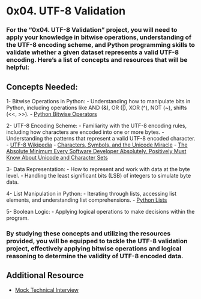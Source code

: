 # 0x04. UTF-8 Validation

### For the “0x04. UTF-8 Validation” project, you will need to apply your knowledge in bitwise operations, understanding of the UTF-8 encoding scheme, and Python programming skills to validate whether a given dataset represents a valid UTF-8 encoding. Here’s a list of concepts and resources that will be helpful:

## Concepts Needed:
1- Bitwise Operations in Python:
    - Understanding how to manipulate bits in Python, including operations like AND (&), OR (|), XOR (^), NOT (~), shifts (<<, >>).
    - [Python Bitwise Operators](https://wiki.python.org/moin/BitwiseOperators)

2- UTF-8 Encoding Scheme:
    - Familiarity with the UTF-8 encoding rules, including how characters are encoded into one or more bytes.
    - Understanding the patterns that represent a valid UTF-8 encoded character.
    - [UTF-8 Wikipedia](https://en.wikipedia.org/wiki/UTF-8)
    - [Characters, Symbols, and the Unicode Miracle](https://www.youtube.com/watch?v=MijmeoH9LT4)
    - [The Absolute Minimum Every Software Developer Absolutely, Positively Must Know About Unicode and Character Sets](https://www.joelonsoftware.com/2003/10/08/the-absolute-minimum-every-software-developer-absolutely-positively-must-know-about-unicode-and-character-sets-no-excuses/)

3- Data Representation:
    - How to represent and work with data at the byte level.
    - Handling the least significant bits (LSB) of integers to simulate byte data.

4- List Manipulation in Python:
    - Iterating through lists, accessing list elements, and understanding list comprehensions.
    - [Python Lists](https://docs.python.org/3/tutorial/datastructures.html#more-on-lists)

5- Boolean Logic:
    - Applying logical operations to make decisions within the program.

### By studying these concepts and utilizing the resources provided, you will be equipped to tackle the UTF-8 validation project, effectively applying bitwise operations and logical reasoning to determine the validity of UTF-8 encoded data.

## Additional Resource
* [Mock Technical Interview](https://www.youtube.com/watch?v=QvqvMxg24gY)
